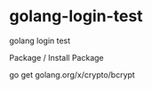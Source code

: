 # golang-login-test
golang login test

Package / Install Package 

go get golang.org/x/crypto/bcrypt

